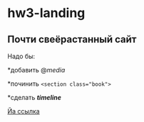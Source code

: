 # hw3-landing
## Почти свеёрастанный сайт
Надо бы:

*добавить @_media_

*починить ```<section class="book">```

*сделать _**timeline**_

[Йа ссылка](https://radianika.github.io/hw3-landing/)
